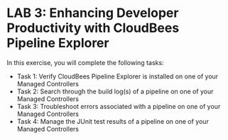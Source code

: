 # LAB 3: Enhancing Developer Productivity with CloudBees Pipeline Explorer

In this exercise, you will complete the following tasks:

- Task 1: Verify CloudBees Pipeline Explorer is installed on one of your Managed Controllers
- Task 2: Search through the build log(s) of a pipeline on one of your Managed Controllers
- Task 3: Troubleshoot errors associated with a pipeline on one of your Managed Controllers
- Task 4: Manage the JUnit test results of a pipeline on one of your Managed Controllers


